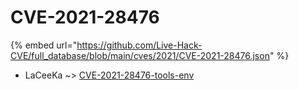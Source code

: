 # CVE-2021-28476
{% embed url="https://github.com/Live-Hack-CVE/full_database/blob/main/cves/2021/CVE-2021-28476.json" %}

* LaCeeKa ~> [CVE-2021-28476-tools-env](https://www.alice-snow.ru/2021/database/cve-2021-28476/cve-2021-28476-tools-env-laceeka)